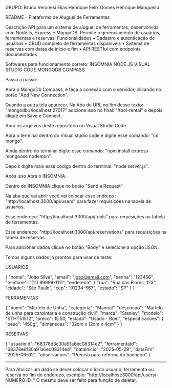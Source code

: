 GRUPO:
Bruno Veronesi
Elias Henrique Felix Gomes
Henrique Mangueira



README - Plataforma de Aluguel de Ferramentas

Descrição 
API para um sistema de aluguel de ferramentas, desenvolvida com Node.js, Express e MongoDB. Permite o gerenciamento de usuários, ferramentas e reservas.
Funcionalidades 
•	Cadastro e autenticação de usuários
•	CRUD completo de ferramentas disponíveis
•	Sistema de reservas com datas de início e fim
•	API RESTful com endpoints documentados


Softwares para funcionamento correto:
INSOMNIA
NODE JS
VISUAL STUDIO CODE
MONGODB COMPASS


Passo a passo:


Abra o MongoDb Compass, e faça a conexão com o servidor, clicando no botão "Add New Connection".

Quando a outra tela aparecer, Na Aba de URI, no fim desse texto: "mongodb://localhost:27017" adicione isso no final: "/tool-rental" e depois clique em Save e Connect.

Abra os arquivos deste repositório no Visual Studio Code.

Abra o terminal dentro do Visual studio code e digite esse comando: "cd mongo".

Ainda dentro do terminal digite esse comando: "npm install express mongoose nodemon".

Depois digite mais esse código dentro do terminal: "node server.js".

Após isso Abra o INSOMNIA.

Dentro do INSOMNIA clique no botão "Send a Request".

Na aba que vai abrir você vai colocar esse endreço : "http://localhost:3000/api/users" para fazer requisições na tabela de usuarios.

Esse endereço: "http://localhost:3000/api/tools" para requisições na tabela de ferramentas.

Esse endereço: "http://localhost:3000/api/reservations" para requisições na tabela de reservas.

Para adicionar dados clique no botão "Body" e selecione a opção JSON.

Temos alguns dados ja prontos para usar de teste:

USUARIOS

{
   "nome": "João Silva",
   "email": "joao@email.com",
   "senha": "123456",
   "telefone": "(11) 99999-1111",
   "endereco": {
     "rua": "Rua das Flores, 123",
     "cidade": "São Paulo",
     "cep": "01234-567",
     "estado": "SP"
   }
}


FERRAMENTAS

{
   "nome": "Martelo de Unha",
   "categoria": "Manual",
   "descricao": "Martelo de unha para carpintaria e construção civil",
   "marca": "Stanley",
   "modelo": "STHT51512",
   "preco": 15.50,
   "estado": "Usado - Bom",
   "especificacoes": {
     "peso": "450g",
     "dimensoes": "32cm x 12cm x 4cm"
   }
 }


RESERVAS

{
   "usuarioId": "68378d3c30a91a6ec08314e2",
   "ferramentaId": "68378e6f30a91a6ec08314ed",
   "dataInicio": "2025-05-29",
   "dataFim": "2025-06-02",
   "observacoes": "Preciso para reforma do banheiro"
}


--------------------------------------------------------------------------------------------------------------------------------------------------------------------------------------------------------------------------------------------------------------------------

Para Atulizar um dado se dever colocar o Id do usuario, ferramenta ou reserva no fim do endereço, exemplo: "http://localhost:3000/api/users/-NUMERO ID-"
O mesmo deve ser feito para função de deletar.




